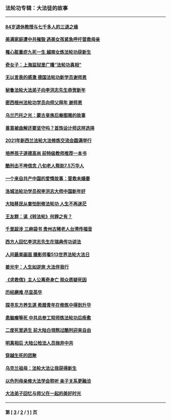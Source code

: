 ### 法轮功专辑：大法徒的故事
---
#### [84岁退休教授与七千多人的三退之缘](../../pages/nf1147481/n13796650.md?10090430) 
#### [美满家庭遭中共摧毁 逃美女孩紧急呼吁营救母亲](../../pages/nf1147481/n13792859.md?10090430) 
#### [罹心脏重症九死一生 越南女炼法轮功获新生](../../pages/nf1147481/n13732766.md?10090430) 
#### [奇女子：上海监狱里广播“法轮功真相”](../../pages/nf1147481/n13726443.md?10090430) 
#### [无以言表的感激 德国法轮功新学员谢师恩](../../pages/nf1147481/n13543790.md?10090430) 
#### [秘鲁法轮大法弟子向李洪志先生恭贺新年](../../pages/nf1147481/n13540182.md?10090430) 
#### [密西根州法轮功学员向师父拜年 谢师恩](../../pages/nf1147481/n13538183.md?10090430) 
#### [乌兰巴托之光：蒙古皇族后裔图雅的故事](../../pages/nf1147481/n13155759.md?10090430) 
#### [善意被曲解还要坚守吗？首饰设计师这样选择](../../pages/nf1147481/n13077575.md?10090430) 
#### [2021年新西兰法轮大法修炼交流会圆满举行](../../pages/nf1147481/n13033149.md?10090430) 
#### [培养孩子道德高尚 前特级教师推荐一本书](../../pages/nf1147481/n12938640.md?10090430) 
#### [酷刑击不垮信念 八旬老人帮助7.5万华人](../../pages/nf1147481/n12880712.md?10090430) 
#### [一个来自共产中国的爱情故事：营救未婚妻](../../pages/nf1147481/n12778386.md?10090430) 
#### [洛城法轮功学员祝李洪志大师中国新年好](../../pages/nf1147481/n12724685.md?10090430) 
#### [大陆移民从害怕到修法轮功 人生不再迷茫](../../pages/nf1147481/n12414325.md?10090430) 
#### [王友群：读《转法轮》何罪之有？](../../pages/nf1147481/n12408647.md?10090430) 
#### [千里跋涉 三麻袋书 贵州古稀老人台湾传福音](../../pages/nf1147481/n12198750.md?10090430) 
#### [西方人回忆李洪志先生在瑞典传功讲法](../../pages/nf1147481/n12099607.md?10090430) 
#### [人间最美画面 摄影师看513世界法轮大法日](../../pages/nf1147481/n12094118.md?10090430) 
#### [姜光宇：人生如逆旅 大法伴我行](../../pages/nf1147481/n12088664.md?10090430) 
#### [《求救信》主人公离奇身亡 观众质疑死因](../../pages/nf1147481/n11845215.md?10090430) 
#### [历经磨难 尽显英华](../../pages/nf1147481/n11723297.md?10090430) 
#### [探寻东方养生道 希腊青年在修炼中得到升华](../../pages/nf1147481/n11494502.md?10090430) 
#### [患脑瘤等死 中共总参工程师炼法轮功后痊愈](../../pages/nf1147481/n11466682.md?10090430) 
#### [二度死里逃生 前大陆白领熬过酷刑迎来自由](../../pages/nf1147481/n11368594.md?10090430) 
#### [明真相后 大陆公检法人员抛弃中共](../../pages/nf1147481/n11358618.md?10090430) 
#### [穿越生死的团聚](../../pages/nf1147481/n11258922.md?10090430) 
#### [乌克兰祖母：法轮大法让我获得新生](../../pages/nf1147481/n11269457.md?10090430) 
#### [以色列母亲修大法学会聆听 亲子关系更融洽](../../pages/nf1147481/n11268195.md?10090430) 
#### [大法弟子回忆与师父在一起的美好时光](../../pages/nf1147481/n11267759.md?10090430) 

---
#### 第 [ [3](./3.md?10090430) / [2](./2.md?10090430) / [1](./1.md?10090430) ] 页
